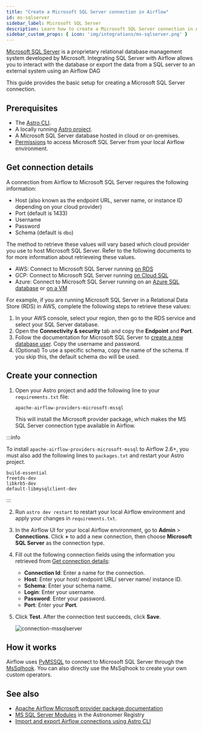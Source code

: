 ```yaml
---
title: "Create a Microsoft SQL Server connection in Airflow"
id: ms-sqlserver
sidebar_label: Microsoft SQL Server
description: Learn how to create a Microsoft SQL Server connection in Airflow.
sidebar_custom_props: { icon: 'img/integrations/ms-sqlserver.png' }
---
```


[Microsoft SQL Server](https://www.microsoft.com/en-in/sql-server/sql-server-downloads) is a proprietary relational database management system developed by Microsoft. Integrating SQL Server with Airflow allows you to interact with the database or export the data from a SQL server to an external system using an Airflow DAG

This guide provides the basic setup for creating a Microsoft SQL Server connection. 

## Prerequisites

- The [Astro CLI](https://www.astronomer.io/docs/astro/cli/overview).
- A locally running [Astro project](https://www.astronomer.io/docs/astro/cli/get-started-cli).
- A Microsoft SQL Server database hosted in cloud or on-premises.
- [Permissions](https://www.w3computing.com/sqlserver2012/managing-permissions-using-management-studio/) to access Microsoft SQL Server from your local Airflow environment.

## Get connection details

A connection from Airflow to Microsoft SQL Server requires the following information:

- Host (also known as the endpoint URL, server name, or instance ID depending on your cloud provider)
- Port (default is 1433)
- Username
- Password
- Schema (default is `dbo`)

The method to retrieve these values will vary based which cloud provider you use to host Microsoft SQL Server. Refer to the following documents to for more information about retrieveing these values.

- AWS: Connect to Microsoft SQL Server running [on RDS](https://aws.amazon.com/getting-started/hands-on/create-microsoft-sql-db/)
- GCP: Connect to Microsoft SQL Server running [on Cloud SQL](https://cloud.google.com/sql/docs/sqlserver/quickstarts)
- Azure: Connect to Microsoft SQL Server running on an [Azure SQL database](https://learn.microsoft.com/en-us/azure/azure-sql/database/connect-query-ssms?view=azuresql-mi) or [on a VM](https://learn.microsoft.com/en-us/azure/azure-sql/virtual-machines/windows/ways-to-connect-to-sql?view=azuresql-vm)

For example, if you are running Microsoft SQL Server in a Relational Data Store (RDS) in AWS, complete the following steps to retrieve these values:

1. In your AWS console, select your region, then go to the RDS service and select your SQL Server database.
2. Open the **Connectivity & security** tab and copy the **Endpoint** and **Port**.
3. Follow the documentation for Microsoft SQL Server to [create a new database user](https://learn.microsoft.com/en-us/sql/relational-databases/security/authentication-access/create-a-database-user?view=sql-server-ver16). Copy the username and password.
4. (Optional) To use a specific schema, copy the name of the schema. If you skip this, the default schema `dbo` will be used.

## Create your connection

1. Open your Astro project and add the following line to your `requirements.txt` file:

    ```
    apache-airflow-providers-microsoft-mssql
    ```

    This will install the Microsoft provider package, which makes the MS SQL Server connection type available in Airflow.

  :::info
  
  To install `apache-airflow-providers-microsoft-mssql` to Airflow 2.6+, you must also add the following lines to `packages.txt` and restart your Astro project.
  
  ```text
  build-essential
  freetds-dev
  libkrb5-dev
  default-libmysqlclient-dev
  ```
  
  :::

2. Run `astro dev restart` to restart your local Airflow environment and apply your changes in `requirements.txt`.

3. In the Airflow UI for your local Airflow environment, go to **Admin** > **Connections**. Click **+** to add a new connection, then choose **Microsoft SQL Server** as the connection type.

4. Fill out the following connection fields using the information you retrieved from [Get connection details](#get-connection-details):

    - **Connection Id**: Enter a name for the connection.
    - **Host**: Enter your host/ endpoint URL/ server name/ instance ID.
    - **Schema**: Enter your schema name.
    - **Login**: Enter your username.
    - **Password**: Enter your password.
    - **Port**: Enter your **Port**.

5. Click **Test**. After the connection test succeeds, click **Save**.

    ![connection-mssqlserver](/img/examples/connection-ms-sqlserver.png)

## How it works

Airflow uses [PyMSSQL](https://pypi.org/project/pymssql/) to connect to Microsoft SQL Server through the [MsSqlhook](https://airflow.apache.org/docs/apache-airflow-providers-microsoft-mssql/1.0.0/_api/airflow/providers/microsoft/mssql/hooks/mssql/index.html). You can also directly use the MsSqlhook to create your own custom operators.

## See also

- [Apache Airflow Microsoft provider package documentation](https://airflow.apache.org/docs/apache-airflow-providers-microsoft-mssql/stable/index.html)
- [MS SQL Server Modules](https://registry.astronomer.io/modules?query=mssql) in the Astronomer Registry
- [Import and export Airflow connections using Astro CLI](https://www.astronomer.io/docs/astro/import-export-connections-variables#using-the-astro-cli-local-environments-only)
